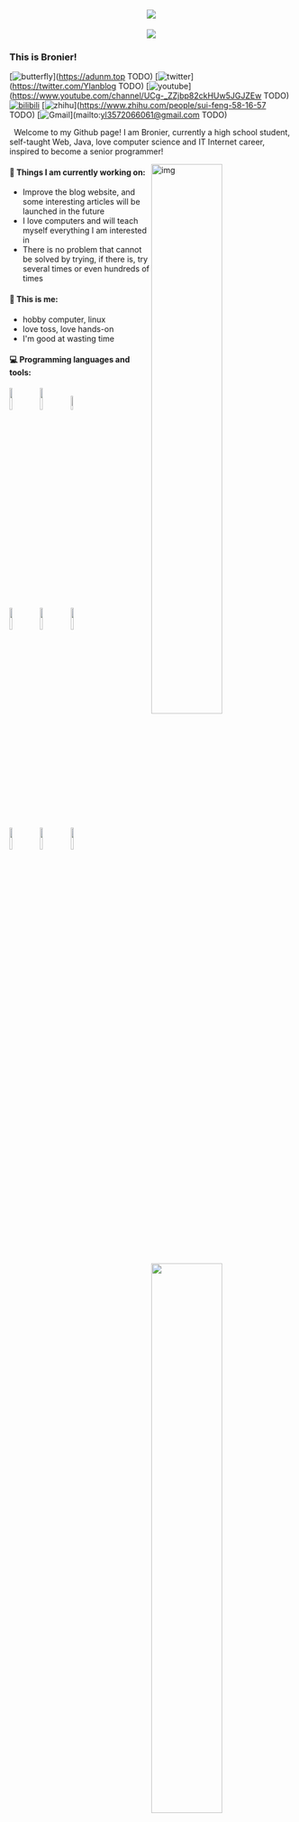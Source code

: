 
<!-- 动态打字效果 -->
<h1 align="center">
  <a href="https://adunm.top/">
    <img src="https://readme-typing-svg.herokuapp.com/?lines=console.log(%E2%80%9CHello,%20World!%E2%80%9D);Hi%20there%20%F0%9F%91%8B&center=true&size=27">
  </a>
</h1>
<!-- 贪吃蛇代码贡献图 -->
<div align="center"><img src="https://cdn.jsdelivr.net/gh/ylanw/ylanw@output/github-contribution-grid-snake.svg" /></div>

### This is Bronier!

[![butterfly](https://img.shields.io/badge/Website-%E4%B8%AA%E4%BA%BA%E7%BD%91%E7%AB%99-blue?logo=Hexo&style=flat)](https://adunm.top TODO)
[![twitter](https://img.shields.io/badge/twitter-%E6%8E%A8%E7%89%B9-blue?logo=twitter&style=flat)](https://twitter.com/Ylanblog TODO)
[![youtube](https://img.shields.io/badge/Youtube-%E6%B2%B9%E7%AE%A1-c32136?logo=youtube&style=flat)](https://www.youtube.com/channel/UCg-_ZZjbp82ckHUw5JGJZEw TODO)  
[![bilibili](https://img.shields.io/badge/BiliBili-B%E7%AB%99-ff69b4?logo=bilibili&style=flat)](https://space.bilibili.com/526116260)
[![zhihu](https://img.shields.io/badge/zhihu-%E7%9F%A5%E4%B9%8E-blue?logo=zhihu&style=flat)](https://www.zhihu.com/people/sui-feng-58-16-57 TODO)
[![Gmail](https://img.shields.io/badge/-Gmail-c14438?style=flat&logo=Gmail&logoColor=white)](mailto:yl3572066061@gmail.com TODO)  

&nbsp;&nbsp;Welcome to my Github page! I am Bronier, currently a high school student, self-taught Web, Java, love computer science and IT Internet career, inspired 
to become a senior programmer!

<img align="right" alt="img" src="https://cdn.jsdelivr.net/npm/ylan-blog@1.0.13/webp/github.webp" width="50%" height="auto" />


#### 🌱 Things I am currently working on: 
- Improve the blog website, and some interesting articles will be launched in the future  
- I love computers and will teach myself everything I am interested in
- There is no problem that cannot be solved by trying, if there is, try several times or even hundreds of times

#### :muscle: This is me:
- hobby computer, linux
- love toss, love hands-on
- I'm good at wasting time

#### :computer: Programming languages and tools: 
<p>
	<img width="50%" align="right" src="https://github-readme-stats.vercel.app/api?username=Bronier&show_icons=true&hide_border=true" />

<code><img width="10%" src="https://www.vectorlogo.zone/logos/java/java-ar21.svg"></code>
<code><img width="10%" src="https://www.vectorlogo.zone/logos/python/python-ar21.svg"></code>
<code><img width="8%" src="https://www.vectorlogo.zone/logos/r-project/r-project-icon.svg"></code>
<br />
<code><img width="10%" src="https://www.vectorlogo.zone/logos/pocoo_flask/pocoo_flask-ar21.svg"></code>
<code><img width="10%" src="https://www.vectorlogo.zone/logos/mysql/mysql-ar21.svg"></code>
<code><img width="10%" src="https://www.vectorlogo.zone/logos/mongodb/mongodb-ar21.svg"></code>
<br />
<code><img width="10%" src="https://www.vectorlogo.zone/logos/apache_spark/apache_spark-ar21.svg"></code>
<code><img width="10%" src="https://www.vectorlogo.zone/logos/apache_hadoop/apache_hadoop-ar21.svg"></code>
<code><img width="10%" src="https://www.vectorlogo.zone/logos/git-scm/git-scm-ar21.svg"></code>
</p>
